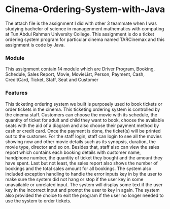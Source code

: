 # Cinema-Ordering-System-with-Java
The attach file is the assignment I did with other 3 teammate when I was studying bachelor of science in managenment mathematics with computing at Tun Abdul Rahman University College. This assignment is do a ticket ordering system program for particular cinema named TARCinemax and this assignment is code by Java.

### Module
This assignment contain 14 module which are Driver Program, Booking, Schedule, Sales Report, Movie, MovieList, Person, Payment, Cash, CreditCard, Ticket, Staff, Seat and Customer

### Features
This ticketing ordering system we built is purposely used to book tickets or order tickets in the cinema. This ticketing ordering system is controlled by the cinema staff. Customers can choose the movie with its schedule, the quantity of ticket for adult and child they want to book, choose the available seats with the aid of a diagram and also choose their payment method by cash or credit card. Once the payment is done, the ticket(s) will be printed out to the customer. For the staff login, staff can login to see all the movies showing now and other movie details such as its synopsis, duration, the movie type, director and so on. Besides that, staff also can view the sales report which contains each booking details with customer name, handphone number, the quantity of ticket they bought and the amount they have spent. Last but not least, the sales report also shows the number of bookings and the total sales amount for all bookings. The system also included exception handling to handle the error inputs key in by the user to make sure the system did not hang or stop if the user key in some unavailable or unrelated input. The system will display some text if the user key in the incorrect input and prompt the user to key in again. The system also provided the choice to exit the program if the user no longer needed to use the system to order tickets. 




